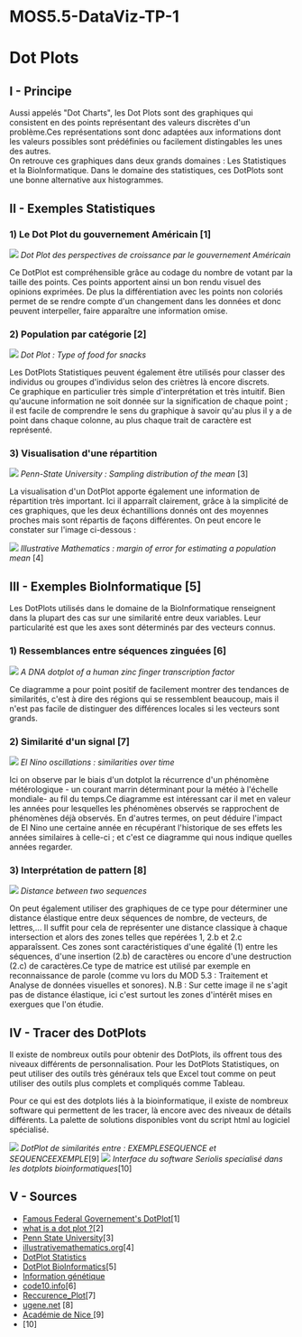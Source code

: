 # MOS5.5-DataViz-TP-1

# Dot Plots

## I - Principe

Aussi appelés "Dot Charts", les Dot Plots sont des graphiques qui consistent en des points représentant des valeurs discrètes d'un problème.Ces représentations sont donc adaptées aux informations dont les valeurs possibles sont prédéfinies ou facilement distingables les unes des autres.<br/>On retrouve ces graphiques dans deux grands domaines :  Les Statistiques et la BioInformatique.
Dans le domaine des statistiques, ces DotPlots sont une bonne alternative aux histogrammes.

## II - Exemples Statistiques

### 1) Le Dot Plot du gouvernement Américain [1]

<img src="img/FEDDotPlot.png"/>
<i>Dot Plot des perspectives de croissance par le gouvernement Américain</i>

Ce DotPlot est compréhensible grâce au codage du nombre de votant par la taille des points. Ces points apportent ainsi un bon rendu visuel des opinions exprimées. De plus la différentiation avec les points non coloriés permet de se rendre compte d'un changement dans les données et donc peuvent interpeller, faire apparaître une information omise.

### 2) Population par catégorie [2]

<img src="img/Food.PNG"/>
<i>Dot Plot : Type of food for snacks</i>

Les DotPlots Statistiques peuvent également être utilisés pour classer des individus ou groupes d'individus selon des criètres là encore discrets.<br/>Ce graphique en particulier très simple d'interprétation et très intuitif. Bien qu'aucune information ne soit donnée sur la signification de chaque point ; il est facile de comprendre le sens du graphique à savoir qu'au plus il y a de point dans chaque colonne, au plus chaque trait de caractère est représenté.

### 3) Visualisation d'une répartition

<img src="img/SituerLesPop.gif"/>
<i>Penn-State University : Sampling distribution of the mean</i> [3]

La visualisation d'un DotPlot apporte également une information de répartition très important. Ici il apparraît clairement, grâce à la simplicité de ces graphiques, que les deux échantillions donnés ont des moyennes proches mais sont répartis de façons différentes. On peut encore le constater sur l'image ci-dessous : 

<img src="img/SituerLesPop2.jpg"/>
<i>Illustrative Mathematics : margin of error for estimating a population mean</i> [4]

## III - Exemples BioInformatique [5]

Les DotPlots utilisés dans le domaine de la BioInformatique renseignent dans la plupart des cas sur une similarité entre deux variables. Leur particularité est que les axes sont déterminés par des vecteurs connus.

### 1) Ressemblances entre séquences zinguées [6]

<img src="img/Zinc-finger-dot-plot.png"/>
<i>A DNA dotplot of a human zinc finger transcription factor</i>

Ce diagramme a pour point positif de facilement montrer des tendances de similarités, c'est à dire des régions qui se ressemblent beaucoup, mais il n'est pas facile de distinguer des différences locales si les vecteurs sont grands.

### 2) Similarité d'un signal [7]

<img src="img/Rp_soi.gif"/>
<i>El Nino oscillations : similarities over time</i>

Ici on observe par le biais d'un dotplot la récurrence d'un phénomène métérologique - un courant marrin déterminant pour la météo à l'échelle mondiale- au fil du temps.Ce diagramme est intéressant car il met en valeur les années pour lesquelles les phénomènes observés se rapprochent de phénomènes déjà observés. En d'autres termes, on peut déduire l'impact de El Nino une certaine année en récupérant l'historique de ses effets les années similaires à celle-ci ; et c'est ce diagramme qui nous indique quelles années regarder.

### 3) Interprétation de pattern [8]

<img src="img/Interpreting Dotplot.png"/>
<i>Distance between two sequences</i>

On peut également utiliser des graphiques de ce type pour déterminer une distance élastique entre deux séquences de nombre, de vecteurs, de lettres,... Il suffit pour cela de représenter une distance classique à chaque intersection et alors des zones telles que repérées 1, 2.b et 2.c apparaîssent. Ces zones sont caractéristiques d'une égalité (1) entre les séquences, d'une insertion (2.b) de caractères ou encore d'une destruction (2.c) de caractères.Ce type de matrice est utilisé par exemple en reconnaissance de parole (comme vu lors du MOD 5.3 : Traitement et Analyse de données visuelles et sonores).
N.B : Sur cette image il ne s'agit pas de distance élastique, ici c'est surtout les zones d'intérêt mises en exergues que l'on étudie.

## IV - Tracer des DotPlots

Il existe de nombreux outils pour obtenir des DotPlots, ils offrent tous des niveaux différents de personnalisation. Pour les DotPlots Statistiques, on peut utiliser des outils très généraux tels que Excel tout comme on peut utiliser des outils plus complets et compliqués comme Tableau.

Pour ce qui est des dotplots liés à la bioinformatique, il existe de nombreux software qui permettent de les tracer, là encore avec des niveaux de détails différents. La palette de solutions disponibles vont du script html au logiciel spécialisé.

<img src="img/dotplotnice.png"/>
<i>DotPlot de similarités entre : EXEMPLESEQUENCE et SEQUENCEEXEMPLE</i>[9]

<img src="seriolis.png"/>
<i>Interface du software Seriolis specialisé dans les dotplots bioinformatiques</i>[10]

## V - Sources

* <a href='https://www.bloomberg.com/graphics/fomc-dot-plot/'>Famous Federal Governement's DotPlot</a>[1]
* <a href='http://www.statisticshowto.com/what-is-a-dot-plot/'>what is a dot plot ?</a>[2]
* <a href='http://sites.stat.psu.edu/~ajw13/stat500_su_res/notes/lesson05/lesson05_03.html'>Penn State University</a>[3]
* <a href='https://www.illustrativemathematics.org/content-standards/tasks/1956'>illustrativemathematics.org</a>[4]
* <a href='https://en.wikipedia.org/wiki/Dot_plot_(statistics)'>DotPlot Statistics</a>
* <a href='https://en.wikipedia.org/wiki/Dot_plot_(bioinformatics)'>DotPlot BioInformatics</a>[5]
* <a href='http://acces.ens-lyon.fr/acces/thematiques/evolution/logiciels/anagene/programmes-de-1ere-s-2011/expression-de-linformation-genetique/dotplot-1'>Information génétique</a>
* <a href='http://www.code10.info/index.php%3Foption%3Dcom_content%26view%3Darticle%26id%3D64:inroduction-to-dot-plots%26catid%3D52:cat_coding_algorithms_dot-plots%26Itemid%3D76'>code10.info</a>[6]
* <a href='https://en.wikipedia.org/wiki/Recurrence_plot'>Reccurence_Plot</a>[7]
* <a href='https://ugene.net/wiki/pages/viewpage.action?pageId=4227426'>ugene.net</a> [8]
* <a href='http://www.ac-nice.fr/svt/productions/html5/dotplot/index.htm?arn=true'> Académie de Nice </a>[9]
* <a href=''> </a>[10]
